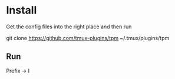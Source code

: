# Install

Get the config files into the right place and then run

git clone https://github.com/tmux-plugins/tpm ~/.tmux/plugins/tpm

## Run

Prefix -> I
